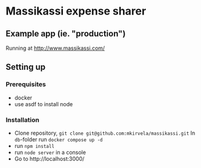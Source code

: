 # Massikassi expense sharer

## Example app (ie. "production")

Running at http://www.massikassi.com/

## Setting up

### Prerequisites

* docker
* use asdf to install node

### Installation

* Clone repository, `git clone git@github.com:mkirvela/massikassi.git`
In `db`-folder run `docker compose up -d`
* run `npm install`
* run `node server` in a console
* Go to http://localhost:3000/
